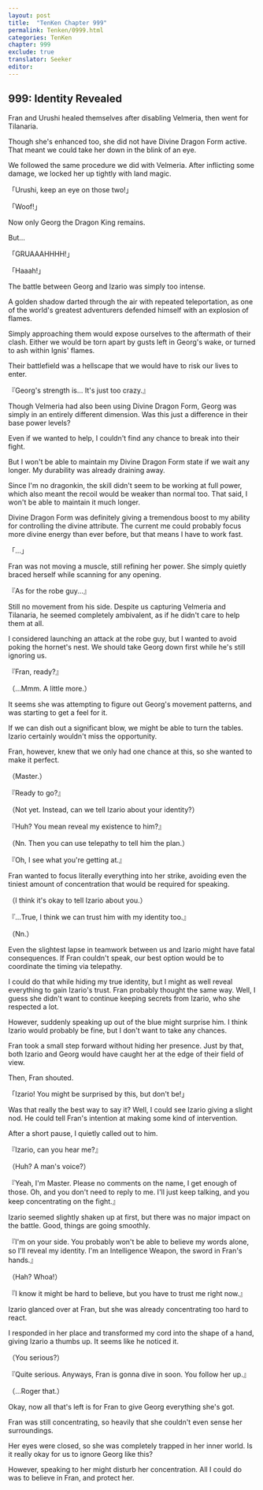 ```yaml
---
layout: post
title:  "TenKen Chapter 999"
permalink: Tenken/0999.html
categories: TenKen
chapter: 999
exclude: true
translator: Seeker
editor: 
---
```

<h2>999: Identity Revealed</h2>

Fran and Urushi healed themselves after disabling Velmeria, then went for Tilanaria.

Though she's enhanced too, she did not have Divine Dragon Form active. That meant we could take her down in the blink of an eye.

We followed the same procedure we did with Velmeria. After inflicting some damage, we locked her up tightly with land magic.

「Urushi, keep an eye on those two!」

「Woof!」

Now only Georg the Dragon King remains.

But...

「GRUAAAHHHH!」

「Haaah!」

The battle between Georg and Izario was simply too intense.

A golden shadow darted through the air with repeated teleportation, as one of the world's greatest adventurers defended himself with an explosion of flames.

Simply approaching them would expose ourselves to the aftermath of their clash. Either we would be torn apart by gusts left in Georg's wake, or turned to ash within Ignis' flames.

Their battlefield was a hellscape that we would have to risk our lives to enter.

『Georg's strength is... It's just too crazy.』

Though Velmeria had also been using Divine Dragon Form, Georg was simply in an entirely different dimension. Was this just a difference in their base power levels?

Even if we wanted to help, I couldn't find any chance to break into their fight.

But I won't be able to maintain my Divine Dragon Form state if we wait any longer. My durability was already draining away.

Since I'm no dragonkin, the skill didn't seem to be working at full power, which also meant the recoil would be weaker than normal too. That said, I won't be able to maintain it much longer.

Divine Dragon Form was definitely giving a tremendous boost to my ability for controlling the divine attribute. The current me could probably focus more divine energy than ever before, but that means I have to work fast.

「...」

Fran was not moving a muscle, still refining her power. She simply quietly braced herself while scanning for any opening.

『As for the robe guy...』

Still no movement from his side. Despite us capturing Velmeria and Tilanaria, he seemed completely ambivalent, as if he didn't care to help them at all.

I considered launching an attack at the robe guy, but I wanted to avoid poking the hornet's nest. We should take Georg down first while he's still ignoring us.

『Fran, ready?』

（...Mmm. A little more.）

It seems she was attempting to figure out Georg's movement patterns, and was starting to get a feel for it.

If we can dish out a significant blow, we might be able to turn the tables. Izario certainly wouldn't miss the opportunity.

Fran, however, knew that we only had one chance at this, so she wanted to make it perfect.

（Master.）

『Ready to go?』

（Not yet. Instead, can we tell Izario about your identity?）

『Huh? You mean reveal my existence to him?』

（Nn. Then you can use telepathy to tell him the plan.）

『Oh, I see what you're getting at.』

Fran wanted to focus literally everything into her strike, avoiding even the tiniest amount of concentration that would be required for speaking.

（I think it's okay to tell Izario about you.）

『...True, I think we can trust him with my identity too.』

（Nn.）

Even the slightest lapse in teamwork between us and Izario might have fatal consequences. If Fran couldn't speak, our best option would be to coordinate the timing via telepathy.

I could do that while hiding my true identity, but I might as well reveal everything to gain Izario's trust. Fran probably thought the same way. Well, I guess she didn't want to continue keeping secrets from Izario, who she respected a lot.

However, suddenly speaking up out of the blue might surprise him. I think Izario would probably be fine, but I don't want to take any chances.

Fran took a small step forward without hiding her presence. Just by that, both Izario and Georg would have caught her at the edge of their field of view.

Then, Fran shouted.

「Izario! You might be surprised by this, but don't be!」

Was that really the best way to say it? Well, I could see Izario giving a slight nod. He could tell Fran's intention at making some kind of intervention.

After a short pause, I quietly called out to him.

『Izario, can you hear me?』

（Huh? A man's voice?）

『Yeah, I'm Master. Please no comments on the name, I get enough of those. Oh, and you don't need to reply to me. I'll just keep talking, and you keep concentrating on the fight.』

Izario seemed slightly shaken up at first, but there was no major impact on the battle. Good, things are going smoothly.

『I'm on your side. You probably won't be able to believe my words alone, so I'll reveal my identity. I'm an Intelligence Weapon, the sword in Fran's hands.』

（Hah? Whoa!）

『I know it might be hard to believe, but you have to trust me right now.』

Izario glanced over at Fran, but she was already concentrating too hard to react.

I responded in her place and transformed my cord into the shape of a hand, giving Izario a thumbs up. It seems like he noticed it.

（You serious?）

『Quite serious. Anyways, Fran is gonna dive in soon. You follow her up.』

（...Roger that.）

Okay, now all that's left is for Fran to give Georg everything she's got.

Fran was still concentrating, so heavily that she couldn't even sense her surroundings.

Her eyes were closed, so she was completely trapped in her inner world. Is it really okay for us to ignore Georg like this?

However, speaking to her might disturb her concentration. All I could do was to believe in Fran, and protect her.



